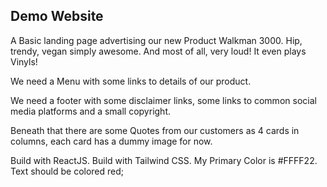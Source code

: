 ## Demo Website

A Basic landing page advertising our new Product Walkman 3000.
Hip, trendy, vegan simply awesome.
And most of all, very loud!
It even plays Vinyls!

We need a Menu with some links to details of our product.

We need a footer with some disclaimer links, some links to common social media platforms and a small copyright.

Beneath that there are some Quotes from our customers as 4 cards in columns, each card has a dummy image for now.

Build with ReactJS.
Build with Tailwind CSS.
My Primary Color is #FFFF22.
Text should be colored red;
